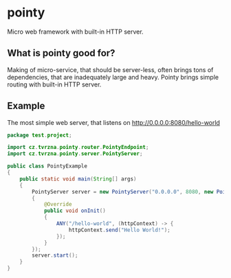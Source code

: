 # pointy
Micro web framework with built-in HTTP server.

## What is pointy good for?
Making of micro-service, that should be server-less, often brings tons of dependencies, that are inadequately large and heavy. Pointy brings simple routing with built-in HTTP server.

## Example
The most simple web server, that listens on http://0.0.0.0:8080/hello-world

```java
package test.project;

import cz.tvrzna.pointy.router.PointyEndpoint;
import cz.tvrzna.pointy.server.PointyServer;

public class PointyExample
{
	public static void main(String[] args)
	{
		PointyServer server = new PointyServer("0.0.0.0", 8080, new PointyEndpoint()
		{
			@Override
			public void onInit()
			{
				ANY("/hello-world", (httpContext) -> {
					httpContext.send("Hello World!");
				});
			}
		});
		server.start();
	}
}

```